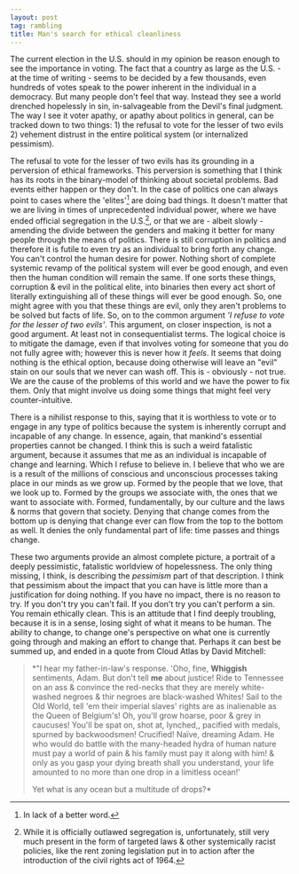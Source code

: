 ```yaml
---
layout: post
tag: rambling
title: Man's search for ethical cleanliness
---
```


The current election in the U.S. should in my opinion be reason enough to see the importance in voting. The fact that a country as large as the U.S. - at the time of writing - seems to be decided by a few thousands, even hundreds of votes speak to the power inherent in the individual in a democracy. But many people don't feel that way. Instead they see a world drenched hopelessly in sin, in-salvageable from the Devil's final judgment. The way I see it voter apathy, or apathy about politics in general, can be tracked down to two things: 1) the refusal to vote for the lesser of two evils 2) vehement distrust in the entire political system (or internalized pessimism).

The refusal to vote for the lesser of two evils has its grounding in a perversion of ethical frameworks. This perversion is something that I think has its roots in the binary-model of thinking about societal problems. Bad events either happen or they don't. In the case of politics one can always point to cases where the 'elites'[^1] are doing bad things. It doesn't matter that we are living in times of unprecedented individual power, where we have ended official segregation in the U.S.[^2], or that we are - albeit slowly - amending the divide between the genders and making it better for many people through the means of politics. There is still corruption in politics and therefore it is futile to even try as an individual to bring forth any change. You can't control the human desire for power. Nothing short of complete systemic revamp of the political system will ever be good enough, and even then the human condition will remain the same. If one sorts these things, corruption & evil in the political elite, into binaries then every act short of literally extinguishing all of these things will ever be good enough. So, one might agree with you that these things are evil, only they aren't problems to be solved but facts of life. So, on to the common argument *'I refuse to vote for the lesser of two evils'*. This argument, on closer inspection, is not a good argument. At least not in consequentialist terms. The logical choice is to mitigate the damage, even if that involves voting for someone that you do not fully agree with; however this is never how it *feels*. It seems that doing nothing is the ethical option, because doing otherwise will leave an "evil" stain on our souls that we never can wash off. This is - obviously - not true. We are the cause of the problems of this world and we have the power to fix them. Only that might involve us doing some things that might feel very counter-intuitive.

There is a nihilist response to this, saying that it is worthless to vote or to engage in any type of politics because the system is inherently corrupt and incapable of any change. In essence, again, that mankind's essential properties cannot be changed. I think this is such a weird fatalistic argument, because it assumes that me as an individual is incapable of change and learning. Which I refuse to believe in. I believe that who we are is a result of the millions of conscious and unconscious processes taking place in our minds as we grow up. Formed by the people that we love, that we look up to. Formed by the groups we associate with, the ones that we want to associate with. Formed, fundamentally, by our culture and the laws & norms that govern that society. Denying that change comes from the bottom up is denying that change ever can flow from the top to the bottom as well. It denies the only fundamental part of life: time passes and things change.

These two arguments provide an almost complete picture, a portrait of a deeply pessimistic, fatalistic worldview of hopelessness. The only thing missing, I think, is describing the *pessimism* part of that description. I think that pessimism about the impact that you can have is little more than a justification for doing nothing. If you have no impact, there is no reason to try. If you don't try you can't fail. If you don't try you can't perform a sin. You remain ethically clean. This is an attitude that I find deeply troubling, because it is in a sense, losing sight of what it means to be human. The ability to change, to change one's perspective on what one is currently going through and making an effort to change that. Perhaps it can best be summed up, and ended in a quote from Cloud Atlas by David Mitchell:

>*"I hear my father-in-law's response. 'Oho, fine, **Whiggish** sentiments, Adam. But don't tell **me** about justice! Ride to Tennessee on an ass & convince the red-necks that they are merely white-washed negroes & thir negroes are black-washed Whites! Sail to the Old World, tell 'em their imperial slaves' rights are as inalienable as the Queen of Belgium's! Oh, you'll grow hoarse, poor & grey in caucuses! You'll be spat on, shot at, lynched,, pacified with medals, spurned by backwoodsmen! Crucified! Naïve, dreaming Adam. He who would do battle with the many-headed hydra of human nature must pay a world of pain & his family must pay it along with him! & only as you gasp your dying breath shall you understand, your life amounted to no more than one drop in a limitless ocean!'
> 
> Yet what is any ocean but a multitude of drops?*



<!-- footnotes -->

[^1]: In lack of a better word.

[^2]: While it is officially outlawed segregation is, unfortunately, still very much present in the form of targeted laws & other systemically racist policies, like the rent zoning legislation put in to action after the introduction of the civil rights act of 1964.
